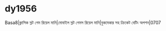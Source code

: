 # dy1956
Basa8|ক্লাসিক স্লট গেম রিয়েল মানি|মোবাইল স্লট গেমস রিয়েল মানি|বুকমেকার সহ ক্রিকেট বেটিং অপশন|0707

